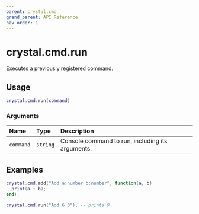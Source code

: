 ```yaml
---
parent: crystal.cmd
grand_parent: API Reference
nav_order: 1
---
```


# crystal.cmd.run

Executes a previously registered command.

## Usage

```lua
crystal.cmd.run(command)
```

### Arguments

| Name      | Type     | Description                                      |
| :-------- | :------- | :----------------------------------------------- |
| `command` | `string` | Console command to run, including its arguments. |

## Examples

```lua
crystal.cmd.add("Add a:number b:number", function(a, b)
  print(a + b);
end);

crystal.cmd.run("Add 6 3"); -- prints 9
```
